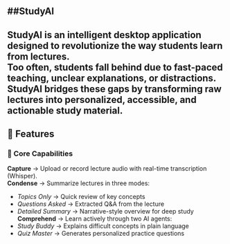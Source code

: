##StudyAI 
----
**StudyAI** is an intelligent desktop application designed to revolutionize the way students learn from lectures.  
Too often, students fall behind due to fast-paced teaching, unclear explanations, or distractions. StudyAI bridges these gaps by transforming raw lectures into **personalized, accessible, and actionable study material**.
-----

## 🚀 Features

### 📌 Core Capabilities
**Capture** → Upload or record lecture audio with real-time transcription (Whisper).  
**Condense** → Summarize lectures in three modes:
  - *Topics Only* → Quick review of key concepts  
  - *Questions Asked* → Extracted Q&A from the lecture  
  - *Detailed Summary* → Narrative-style overview for deep study
**Comprehend** → Learn actively through two AI agents:
  - *Study Buddy* → Explains difficult concepts in plain language  
  - *Quiz Master* → Generates personalized practice questions  

